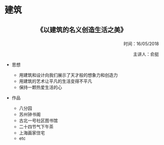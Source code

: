 # 建筑

## **<p align="center">《以建筑的名义创造生活之美》</p>**
<p align="right">时间：16/05/2018</p>
<p align="right">主讲人：俞挺</p>

* 思想
  * 用建筑和设计向我们展示了天才般的想象力和创造力
  * 用建筑的艺术让平凡的生活变得不平凡
  * 保持一颗热爱生活的心

* 作品
  * 八分园
  * 苏州钟书阁
  * 古北一号社区图书馆
  * 二十四节气下午茶
  * 上海画家住宅
  * etc
